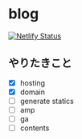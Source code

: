 # blog

[![Netlify Status](https://api.netlify.com/api/v1/badges/7ff34b85-68e3-4b59-bfba-2c873abd1440/deploy-status)](https://app.netlify.com/sites/gracious-mclean-6fd254/deploys)

## やりたきこと

- [x] hosting
- [x] domain
- [ ] generate statics
- [ ] amp
- [ ] ga
- [ ] contents
